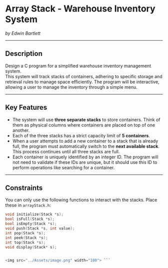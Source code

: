 # Array Stack - Warehouse Inventory System  
*by Edwin Bartlett*

---

## Description

Design a C program for a simplified warehouse inventory management system.  
This system will track stacks of containers, adhering to specific storage and retrieval rules to manage space efficiently. The program will be interactive, allowing a user to manage the inventory through a simple menu.

---

## Key Features

- The system will use **three separate stacks** to store containers. Think of them as physical columns where containers are placed on top of one another.
- Each of the three stacks has a strict capacity limit of **5 containers**.
- When a user attempts to add a new container to a stack that is already full, the program must automatically switch to the **next available stack**. This process continues until all three stacks are full.
- Each container is uniquely identified by an integer ID. The program will not need to validate if these IDs are unique, but it should use this ID to perform operations like searching for a container.

---

## Constraints

You can only use the following functions to interact with the stacks. Place these in `arrayStack.h`:

```c
void initialize(Stack *s);
bool isFull(Stack *s);
bool isEmpty(Stack *s);
void push(Stack *s, int value);
int pop(Stack *s);
int peek(Stack *s);
int top(Stack *s);
void display(Stack* s);


<img src="../Assets/image.png" width="100"> ```